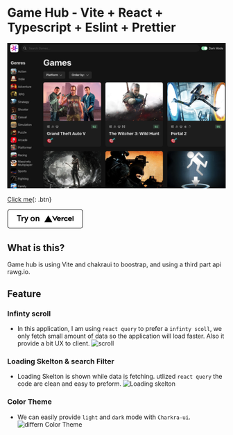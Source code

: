 # Game Hub - Vite + React + Typescript + Eslint + Prettier

![GameHub screen shot](/resources/screenshot.png)

[Click me](http://www.google.com){: .btn}

<!-- [![Try on CodeSand Box](/resources/codeSandBoxButton.png)](https://dashboard.datocms.com/deploy?repo=datocms/nextjs-demo) -->

[![Try on Vercel](/resources/vercelButton.png)](https://game-hub2-clonglam.vercel.app/)
## What is this?

Game hub is using Vite and chakraui to boostrap, and using a third part api rawg.io.

## Feature

### Infinty scroll

- In this application, I am using `react query` to prefer a `infinty scoll`, we only fetch small amount of data so the application will load faster. Also it provide a bit UX to client.
  ![scroll](https://clong-profile.s3.us-west-2.amazonaws.com/Gamehub/screenshot.png)

### Loading Skelton & search Filter

- Loading Skelton is shown while data is fetching. utlized `react query` the code are clean and easy to preform.
 ![Loading skelton](https://clong-profile.s3.us-west-2.amazonaws.com/Gamehub/searchandfilter_scaleddown.gif)

### Color Theme

- We can easily provide `light` and `dark` mode with `Charkra-ui`.
  ![differn Color Theme](https://clong-profile.s3.us-west-2.amazonaws.com/Gamehub/colorTheme.png)
